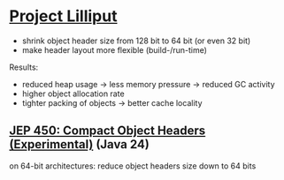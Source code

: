 [Project Lilliput](https://openjdk.org/projects/lilliput/)
==================

- shrink object header size from 128 bit to 64 bit (or even 32 bit)
- make header layout more flexible (build-/run-time)

Results:
- reduced heap usage -> less memory pressure -> reduced GC activity
- higher object allocation rate
- tighter packing of objects -> better cache locality


## [JEP 450: Compact Object Headers (Experimental)](https://openjdk.org/jeps/450) (Java 24)
on 64-bit architectures: reduce object headers size down to 64 bits
